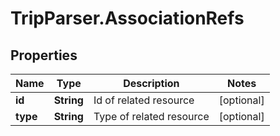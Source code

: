 # TripParser.AssociationRefs

## Properties

Name | Type | Description | Notes
------------ | ------------- | ------------- | -------------
**id** | **String** | Id of related resource | [optional] 
**type** | **String** | Type of related resource | [optional] 


